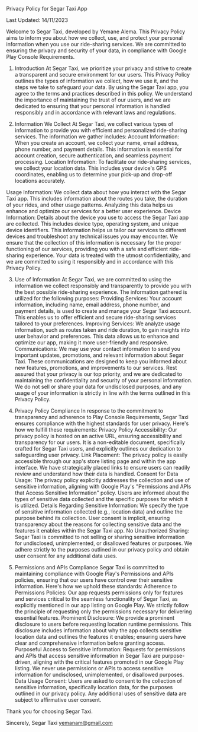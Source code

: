Privacy Policy for Segar Taxi App

Last Updated: 14/11/2023

Welcome to Segar Taxi, developed by Yemane Alema. This Privacy Policy aims to inform you about how we collect, use, and protect your personal information when you use our ride-sharing services. We are committed to ensuring the privacy and security of your data, in compliance with Google Play Console Requirements.

1. Introduction
At Segar Taxi, we prioritize your privacy and strive to create a transparent and secure environment for our users. This Privacy Policy outlines the types of information we collect, how we use it, and the steps we take to safeguard your data. By using the Segar Taxi app, you agree to the terms and practices described in this policy.
We understand the importance of maintaining the trust of our users, and we are dedicated to ensuring that your personal information is handled responsibly and in accordance with relevant laws and regulations. 

2. Information We Collect
At Segar Taxi, we collect various types of information to provide you with efficient and personalized ride-sharing services. The information we gather includes:
Account Information:
When you create an account, we collect your name, email address, phone number, and payment details. This information is essential for account creation, secure authentication, and seamless payment processing.
Location Information:
To facilitate our ride-sharing services, we collect your location data. This includes your device's GPS coordinates, enabling us to determine your pick-up and drop-off locations accurately.

Usage Information:
We collect data about how you interact with the Segar Taxi app. This includes information about the routes you take, the duration of your rides, and other usage patterns. Analyzing this data helps us enhance and optimize our services for a better user experience.
Device Information:
Details about the device you use to access the Segar Taxi app are collected. This includes device type, operating system, and unique device identifiers. This information helps us tailor our services to different devices and troubleshoot any technical issues you may encounter.
We ensure that the collection of this information is necessary for the proper functioning of our services, providing you with a safe and efficient ride-sharing experience. Your data is treated with the utmost confidentiality, and we are committed to using it responsibly and in accordance with this Privacy Policy.

3. Use of Information
At Segar Taxi, we are committed to using the information we collect responsibly and transparently to provide you with the best possible ride-sharing experience. The information gathered is utilized for the following purposes:
Providing Services:
Your account information, including name, email address, phone number, and payment details, is used to create and manage your Segar Taxi account. This enables us to offer efficient and secure ride-sharing services tailored to your preferences.
Improving Services:
We analyze usage information, such as routes taken and ride duration, to gain insights into user behavior and preferences. This data allows us to enhance and optimize our app, making it more user-friendly and responsive.
Communications:
We may use your contact information to send you important updates, promotions, and relevant information about Segar Taxi. These communications are designed to keep you informed about new features, promotions, and improvements to our services.
Rest assured that your privacy is our top priority, and we are dedicated to maintaining the confidentiality and security of your personal information. We do not sell or share your data for undisclosed purposes, and any usage of your information is strictly in line with the terms outlined in this Privacy Policy.

4. Privacy Policy Compliance
In response to the commitment to transparency and adherence to Play Console Requirements, Segar Taxi ensures compliance with the highest standards for user privacy. Here's how we fulfill these requirements:
Privacy Policy Accessibility:
Our privacy policy is hosted on an active URL, ensuring accessibility and transparency for our users. It is a non-editable document, specifically crafted for Segar Taxi users, and explicitly outlines our dedication to safeguarding user privacy.
Link Placement:
The privacy policy is easily accessible through our app's store listing page and within the app interface. We have strategically placed links to ensure users can readily review and understand how their data is handled.
Consent for Data Usage:
The privacy policy explicitly addresses the collection and use of sensitive information, aligning with Google Play's "Permissions and APIs that Access Sensitive Information" policy. Users are informed about the types of sensitive data collected and the specific purposes for which it is utilized.
Details Regarding Sensitive Information:
We specify the type of sensitive information collected (e.g., location data) and outline the purpose behind its collection. User consent is implicit, ensuring transparency about the reasons for collecting sensitive data and the features it enables within the Segar Taxi app.
No Unauthorized Sharing:
Segar Taxi is committed to not selling or sharing sensitive information for undisclosed, unimplemented, or disallowed features or purposes. We adhere strictly to the purposes outlined in our privacy policy and obtain user consent for any additional data uses.

5. Permissions and APIs Compliance
Segar Taxi is committed to maintaining compliance with Google Play's Permissions and APIs policies, ensuring that our users have control over their sensitive information. Here's how we uphold these standards:
Adherence to Permissions Policies:
Our app requests permissions only for features and services critical to the seamless functionality of Segar Taxi, as explicitly mentioned in our app listing on Google Play. We strictly follow the principle of requesting only the permissions necessary for delivering essential features.
Prominent Disclosure:
We provide a prominent disclosure to users before requesting location runtime permissions. This disclosure includes information about why the app collects sensitive location data and outlines the features it enables; ensuring users have clear and comprehensive information before granting access.
Purposeful Access to Sensitive Information:
Requests for permissions and APIs that access sensitive information in Segar Taxi are purpose-driven, aligning with the critical features promoted in our Google Play listing. We never use permissions or APIs to access sensitive information for undisclosed, unimplemented, or disallowed purposes.
Data Usage Consent:
Users are asked to consent to the collection of sensitive information, specifically location data, for the purposes outlined in our privacy policy. Any additional uses of sensitive data are subject to affirmative user consent.




Thank you for choosing Segar Taxi.

Sincerely,
Segar Taxi
yemanam@gmail.com

